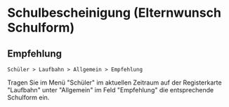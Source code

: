 ﻿# Schulbescheinigung (Elternwunsch Schulform)

## Empfehlung

 `Schüler > Laufbahn > Allgemein > Empfehlung`

Tragen Sie im Menü "Schüler" im aktuellen Zeitraum auf der Registerkarte "Laufbahn" unter "Allgemein" im Feld "Empfehlung" die entsprechende Schulform ein.